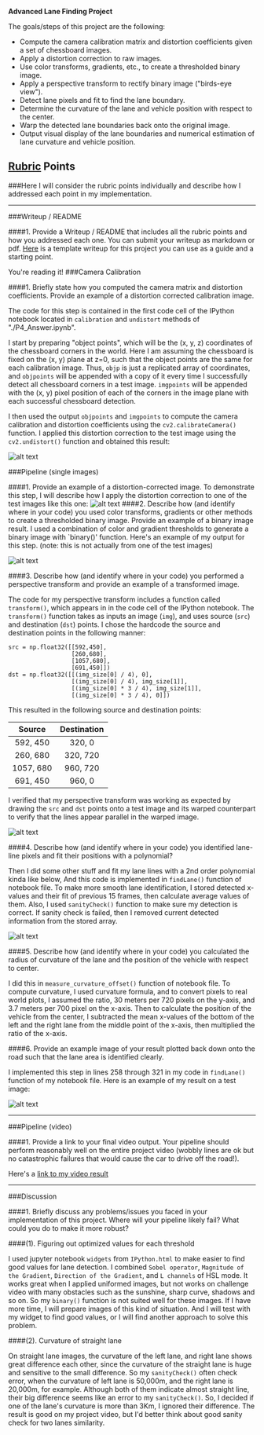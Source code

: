 **Advanced Lane Finding Project**

The goals/steps of this project are the following:

* Compute the camera calibration matrix and distortion coefficients given a set of chessboard images.
* Apply a distortion correction to raw images.
* Use color transforms, gradients, etc., to create a thresholded binary image.
* Apply a perspective transform to rectify binary image ("birds-eye view").
* Detect lane pixels and fit to find the lane boundary.
* Determine the curvature of the lane and vehicle position with respect to the center.
* Warp the detected lane boundaries back onto the original image.
* Output visual display of the lane boundaries and numerical estimation of lane curvature and vehicle position.

[//]: # (Image References)

[image1]: ./output_images/undistort.jpg "Undistorted"
[image2]: ./output_images/test_undistort2.jpg "Road Transformed"
[image3]: ./output_images/test_binary2.jpg "Binary Example"
[image4]: ./output_images/test_linedrawing.jpg "Warp Example"
[image5]: ./output_images/test_lane_detect.jpg "Fit Visual"
[image6]: ./output_images/test_final2.jpg "Output"
[video1]: ./project_video_lane.mp4 "Video"

## [Rubric](https://review.udacity.com/#!/rubrics/571/view) Points
###Here I will consider the rubric points individually and describe how I addressed each point in my implementation.  

---
###Writeup / README

####1. Provide a Writeup / README that includes all the rubric points and how you addressed each one.  You can submit your writeup as markdown or pdf.  [Here](https://github.com/udacity/CarND-Advanced-Lane-Lines/blob/master/writeup_template.md) is a template writeup for this project you can use as a guide and a starting point.

You're reading it!
###Camera Calibration

####1. Briefly state how you computed the camera matrix and distortion coefficients. Provide an example of a distortion corrected calibration image.

The code for this step is contained in the first code cell of the IPython notebook located in `calibration` and `undistort` methods of "./P4_Answer.ipynb".

I start by preparing "object points", which will be the (x, y, z) coordinates of the chessboard corners in the world. Here I am assuming the chessboard is fixed on the (x, y) plane at z=0, such that the object points are the same for each calibration image.  Thus, `objp` is just a replicated array of coordinates, and `objpoints` will be appended with a copy of it every time I successfully detect all chessboard corners in a test image.  `imgpoints` will be appended with the (x, y) pixel position of each of the corners in the image plane with each successful chessboard detection.

I then used the output `objpoints` and `imgpoints` to compute the camera calibration and distortion coefficients using the `cv2.calibrateCamera()` function.  I applied this distortion correction to the test image using the `cv2.undistort()` function and obtained this result: 

![alt text][image1]

###Pipeline (single images)

####1. Provide an example of a distortion-corrected image.
To demonstrate this step, I will describe how I apply the distortion correction to one of the test images like this one:
![alt text][image2]
####2. Describe how (and identify where in your code) you used color transforms, gradients or other methods to create a thresholded binary image.  Provide an example of a binary image result.
I used a combination of color and gradient thresholds to generate a binary image with `binary()' function. Here's an example of my output for this step.  (note: this is not actually from one of the test images)

![alt text][image3]

####3. Describe how (and identify where in your code) you performed a perspective transform and provide an example of a transformed image.

The code for my perspective transform includes a function called `transform()`, which appears in  in the code cell of the IPython notebook.  The `transform()` function takes as inputs an image (`img`), and uses source (`src`) and destination (`dst`) points.  I chose the hardcode the source and destination points in the following manner:

```
src = np.float32([[592,450],
                  [260,680],
                  [1057,680],
                  [691,450]])
dst = np.float32([[(img_size[0] / 4), 0],
                  [(img_size[0] / 4), img_size[1]],
                  [(img_size[0] * 3 / 4), img_size[1]],
                  [(img_size[0] * 3 / 4), 0]])

```
This resulted in the following source and destination points:

| Source        | Destination   | 
|:-------------:|:-------------:| 
| 592, 450      | 320, 0        | 
| 260, 680      | 320, 720      |
| 1057, 680     | 960, 720      |
| 691, 450      | 960, 0        |

I verified that my perspective transform was working as expected by drawing the `src` and `dst` points onto a test image and its warped counterpart to verify that the lines appear parallel in the warped image.

![alt text][image4]

####4. Describe how (and identify where in your code) you identified lane-line pixels and fit their positions with a polynomial?

Then I did some other stuff and fit my lane lines with a 2nd order polynomial kinda like below,
And this code is implemented in `findLane()` function of notebook file. To make more smooth lane identification, I stored detected x-values and their fit of previous 15 frames, then calculate average values of them. Also, I used `sanityCheck()` function to make sure my detection is correct. If sanity check is failed, then I removed current detected information from the stored array. 

![alt text][image5]

####5. Describe how (and identify where in your code) you calculated the radius of curvature of the lane and the position of the vehicle with respect to center.

I did this in `measure_curvature_offset()` function of notebook file. To compute curvature, I used curvature formula, and to convert pixels to real world plots, I assumed the ratio, 30 meters per 720 pixels on the y-axis, and 3.7 meters per 700 pixel on the x-axis. Then to calculate the position of the vehicle from the center, I subtracted the mean x-values of the bottom of the left and the right lane from the middle point of the x-axis, then multiplied the ratio of the x-axis.

####6. Provide an example image of your result plotted back down onto the road such that the lane area is identified clearly.

I implemented this step in lines 258 through 321 in my code in `findLane()` function of my notebook file. Here is an example of my result on a test image:

![alt text][image6]

---

###Pipeline (video)

####1. Provide a link to your final video output.  Your pipeline should perform reasonably well on the entire project video (wobbly lines are ok but no catastrophic failures that would cause the car to drive off the road!).

Here's a [link to my video result](./project_video_lane.mp4)

---

###Discussion

####1. Briefly discuss any problems/issues you faced in your implementation of this project.  Where will your pipeline likely fail?  What could you do to make it more robust?

####(1). Figuring out optimized values for each threshold

I used jupyter notebook `widgets` from `IPython.html` to make easier to find good values for lane detection. I combined `Sobel operator`, `Magnitude of the Gradient`, `Direction of the Gradient`, and `L channels` of HSL mode. It works great when I applied uniformed images, but not works on challenge video with many obstacles such as the sunshine, sharp curve, shadows and so on. So my `binary()` function is not suited well for these images. If I have more time, I will prepare images of this kind of situation. And I will test with my widget to find good values, or I will find another approach to solve this problem.

####(2). Curvature of straight lane

On straight lane images, the curvature of the left lane, and right lane shows great difference each other, since the curvature of the straight lane is huge and sensitive to the small difference. So my `sanityCheck()` often check error, when the curvature of left lane is 50,000m, and the right lane is 20,000m, for example. Although both of them indicate almost straight line, their big difference seems like an error to my `sanityCheck()`. So, I decided if one of the lane's curvature is more than 3Km, I ignored their difference. The result is good on my project video, but I'd better think about good sanity check for two lanes similarity.

